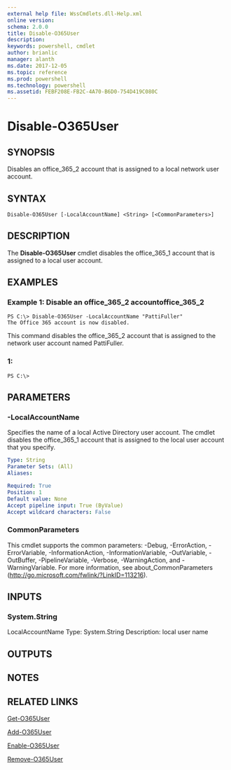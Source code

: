 ```yaml
---
external help file: WssCmdlets.dll-Help.xml
online version: 
schema: 2.0.0
title: Disable-O365User
description: 
keywords: powershell, cmdlet
author: brianlic
manager: alanth
ms.date: 2017-12-05
ms.topic: reference
ms.prod: powershell
ms.technology: powershell
ms.assetid: FEBF208E-FB2C-4A70-B6D0-754D419C080C
---
```


# Disable-O365User

## SYNOPSIS
Disables an office_365_2 account that is assigned to a local network user account.

## SYNTAX

```
Disable-O365User [-LocalAccountName] <String> [<CommonParameters>]
```

## DESCRIPTION
The **Disable-O365User** cmdlet disables the office_365_1 account that is assigned to a local user account.

## EXAMPLES

### Example 1: Disable an office_365_2 accountoffice_365_2
```
PS C:\> Disable-O365User -LocalAccountName "PattiFuller"
The Office 365 account is now disabled.
```

This command disables the office_365_2 account that is assigned to the network user account named PattiFuller.

### 1:
```
PS C:\>
```

## PARAMETERS

### -LocalAccountName
Specifies the name of a local Active Directory user account.
The cmdlet disables the office_365_1 account that is assigned to the local user account that you specify.

```yaml
Type: String
Parameter Sets: (All)
Aliases: 

Required: True
Position: 1
Default value: None
Accept pipeline input: True (ByValue)
Accept wildcard characters: False
```

### CommonParameters
This cmdlet supports the common parameters: -Debug, -ErrorAction, -ErrorVariable, -InformationAction, -InformationVariable, -OutVariable, -OutBuffer, -PipelineVariable, -Verbose, -WarningAction, and -WarningVariable. For more information, see about_CommonParameters (http://go.microsoft.com/fwlink/?LinkID=113216).

## INPUTS

### System.String
LocalAccountName
Type: System.String
Description: local user name

## OUTPUTS

## NOTES

## RELATED LINKS

[Get-O365User](./Get-O365User.md)

[Add-O365User](./Add-O365User.md)

[Enable-O365User](./Enable-O365User.md)

[Remove-O365User](./Remove-O365User.md)

